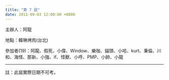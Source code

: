 ```yaml
---
title: "第 7 屆"
date: 2011-09-03 12:00:00 +0800
---
```


主辦人：阿龍

地點：韓琳烤肉(台北)

參加者(19)：阿龍、假死、小偉、Window、樂咖、貓頭、小哈、kurt、秉倫、川和、海怪、那新、小強、if、怪獸、小呼、PMP、小帥、小龍

----

註：此屆實際日期不可考。
